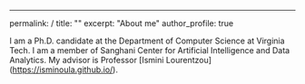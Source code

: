 ---
permalink: /
title: ""
excerpt: "About me"
author_profile: true
<!-- redirect_from: 
  - /about/
  - /about.html
--- -->

I am a Ph.D. candidate at the Department of Computer Science at Virginia Tech. I am a member of Sanghani Center for Artificial Intelligence and Data Analytics. My advisor is Professor [Ismini Lourentzou] (https://isminoula.github.io/).

